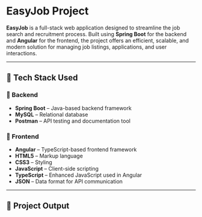 # EasyJob Project

**EasyJob** is a full-stack web application designed to streamline the job search and recruitment process. Built using **Spring Boot** for the backend and **Angular** for the frontend, the project offers an efficient, scalable, and modern solution for managing job listings, applications, and user interactions.

----

## 🚀 Tech Stack Used

### 🔧 Backend
- **Spring Boot** – Java-based backend framework
- **MySQL** – Relational database
- **Postman** – API testing and documentation tool

### 🎨 Frontend
- **Angular** – TypeScript-based frontend framework
- **HTML5** – Markup language
- **CSS3** – Styling
- **JavaScript** – Client-side scripting
- **TypeScript** – Enhanced JavaScript used in Angular
- **JSON** – Data format for API communication

----

## 📁 Project Output


